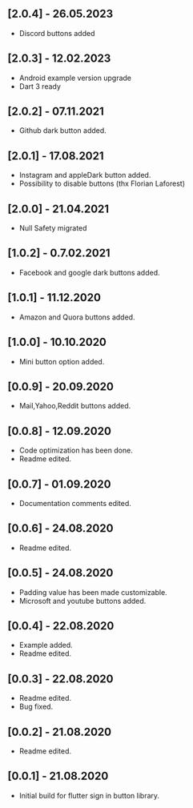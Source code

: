 ## [2.0.4] - 26.05.2023

* Discord buttons added

## [2.0.3] - 12.02.2023

* Android example version upgrade
* Dart 3 ready

## [2.0.2] - 07.11.2021

* Github dark button added.

## [2.0.1] - 17.08.2021

* Instagram and appleDark button added.
* Possibility to disable buttons (thx Florian Laforest)

## [2.0.0] - 21.04.2021

* Null Safety migrated

## [1.0.2] - 0.7.02.2021

* Facebook and google dark buttons added.

## [1.0.1] - 11.12.2020

* Amazon and Quora buttons added.

## [1.0.0] - 10.10.2020

* Mini button option added.

## [0.0.9] - 20.09.2020

* Mail,Yahoo,Reddit buttons added.

## [0.0.8] - 12.09.2020

* Code optimization has been done.
* Readme edited.

## [0.0.7] - 01.09.2020

* Documentation comments edited.

## [0.0.6] - 24.08.2020

* Readme edited.

## [0.0.5] - 24.08.2020

* Padding value has been made customizable.
* Microsoft and youtube buttons added.

## [0.0.4] - 22.08.2020

* Example added.
* Readme edited.

## [0.0.3] - 22.08.2020

* Readme edited.
* Bug fixed.

## [0.0.2] - 21.08.2020

* Readme edited.

## [0.0.1] - 21.08.2020

* Initial build for flutter sign in button library.